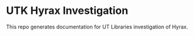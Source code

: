 UTK Hyrax Investigation
=======================

This repo generates documentation for UT Libraries investigation of Hyrax.